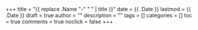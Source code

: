 +++
title = "{{ replace .Name "-" " " | title }}"
date = {{ .Date }}
lastmod = {{ .Date }}
draft = true
author = ""
description = ""
tags = []
categories = []
toc = true
comments = true
noclick = false
+++
